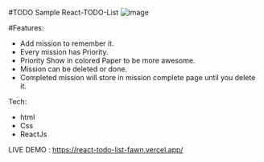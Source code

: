 #TODO
Sample React-TODO-List
![image](https://user-images.githubusercontent.com/55410420/188768550-7c3143f1-7b13-4905-b369-b27e3cfd1aa0.png)

#Features:
- Add mission to remember it.
- Every mission has Priority.
- Priority Show in colored Paper to be more awesome.
- Mission can be deleted or done.
- Completed mission will store in mission complete page until you delete it.

Tech:
- html
- Css
- ReactJs

LIVE DEMO : https://react-todo-list-fawn.vercel.app/
